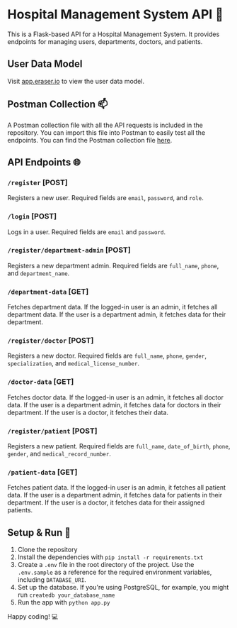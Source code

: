 # Hospital Management System API 🏥

This is a Flask-based API for a Hospital Management System. It provides endpoints for managing users, departments, doctors, and patients.

## User Data Model

Visit [app.eraser.io](https://app.eraser.io/workspace/OcJt6sQCm3H3ARdcwOol?origin=share) to view the user data model.

## Postman Collection 📫

A Postman collection file with all the API requests is included in the repository. You can import this file into Postman to easily test all the endpoints. You can find the Postman collection file [here](https://github.com/AnikAdhikari7/Avinya-User_Data_Model/blob/main/Avinya-User_Data_Model.postman_collection.json).

## API Endpoints 🌐

### `/register` [POST]

Registers a new user. Required fields are `email`, `password`, and `role`.

### `/login` [POST]

Logs in a user. Required fields are `email` and `password`.

### `/register/department-admin` [POST]

Registers a new department admin. Required fields are `full_name`, `phone`, and `department_name`.

### `/department-data` [GET]

Fetches department data. If the logged-in user is an admin, it fetches all department data. If the user is a department admin, it fetches data for their department.

### `/register/doctor` [POST]

Registers a new doctor. Required fields are `full_name`, `phone`, `gender`, `specialization`, and `medical_license_number`.

### `/doctor-data` [GET]

Fetches doctor data. If the logged-in user is an admin, it fetches all doctor data. If the user is a department admin, it fetches data for doctors in their department. If the user is a doctor, it fetches their data.

### `/register/patient` [POST]

Registers a new patient. Required fields are `full_name`, `date_of_birth`, `phone`, `gender`, and `medical_record_number`.

### `/patient-data` [GET]

Fetches patient data. If the logged-in user is an admin, it fetches all patient data. If the user is a department admin, it fetches data for patients in their department. If the user is a doctor, it fetches data for their assigned patients.

## Setup & Run 🚀

1. Clone the repository
2. Install the dependencies with `pip install -r requirements.txt`
3. Create a `.env` file in the root directory of the project. Use the `.env.sample` as a reference for the required environment variables, including `DATABASE_URI`.
4. Set up the database. If you're using PostgreSQL, for example, you might run `createdb your_database_name`
5. Run the app with `python app.py`

Happy coding! 💻
